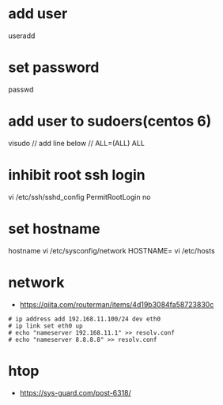 # add user
useradd <user name>

# set password
passwd <user name>

# add user to sudoers(centos 6)
visudo
// add line below
// <usr name>   ALL=(ALL)       ALL

# inhibit root ssh login
 vi /etc/ssh/sshd_config
 PermitRootLogin no
 
 # set hostname
 hostname <hostname>
 vi /etc/sysconfig/network
 HOSTNAME=<hostname>
 vi /etc/hosts
 <ip address> <hostname>
 
# network
-  https://qiita.com/routerman/items/4d19b3084fa58723830c
```
# ip address add 192.168.11.100/24 dev eth0
# ip link set eth0 up
# echo "nameserver 192.168.11.1" >> resolv.conf
# echo "nameserver 8.8.8.8" >> resolv.conf
```

# htop
- https://sys-guard.com/post-6318/

<!--stackedit_data:
eyJoaXN0b3J5IjpbLTM3MjI2NjI2MCw3Mzc5MzI0NjUsMTg1OD
I3MjA0NV19
-->